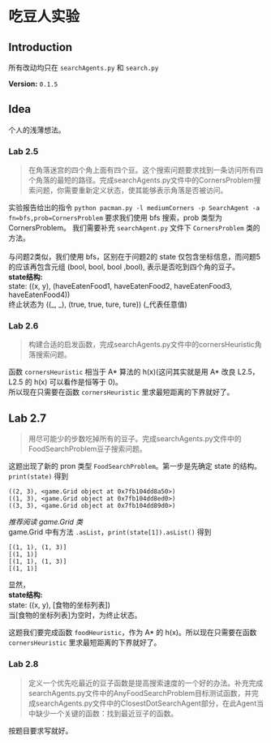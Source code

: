 # 吃豆人实验
## Introduction
所有改动均只在 `searchAgents.py` 和 `search.py`  

**Version:** `0.1.5`

## Idea
个人的浅薄想法。  

### Lab 2.5
> 在角落迷宫的四个角上面有四个豆。这个搜索问题要求找到一条访问所有四个角落的最短的路径。完成searchAgents.py文件中的CornersProblem搜索问题，你需要重新定义状态，使其能够表示角落是否被访问。

实验报告给出的指令 `python pacman.py -l mediumCorners -p SearchAgent -a fn=bfs,prob=CornersProblem` 要求我们使用 bfs 搜索，prob 类型为 CornersProblem。 我们需要补充 `searchAgent.py` 文件下 `CornersProblem` 类的方法。  
<br>
与问题2类似，我们使用 bfs，区别在于问题2的 state 仅包含坐标信息，而问题5的应该再包含元组 (bool, bool, bool ,bool), 表示是否吃到四个角的豆子。  
**state结构:**  
state: ((x, y), (haveEatenFood1, haveEatenFood2, haveEatenFood3, haveEatenFood4))  
终止状态为 ((_, _), (true, true, ture, ture))  (_代表任意值)

### Lab 2.6
> 构建合适的启发函数，完成searchAgents.py文件中的cornersHeuristic角落搜索问题。  

函数 `cornersHeuristic` 相当于 A\* 算法的 h(x)(这问其实就是用 A\* 改良 L2.5，L2.5 的 h(x) 可以看作是恒等于 0)。  
所以现在只需要在函数 `cornersHeuristic` 里求最短距离的下界就好了。  


## Lab 2.7
> 用尽可能少的步数吃掉所有的豆子。完成searchAgents.py文件中的FoodSearchProblem豆子搜索问题。

这题出现了新的 pron 类型 `FoodSearchProblem`。第一步是先确定 state 的结构。
`print(state)` 得到

    ((2, 3), <game.Grid object at 0x7fb104dd8a50>)
    ((1, 3), <game.Grid object at 0x7fb104dd8ed0>)
    ((3, 3), <game.Grid object at 0x7fb104dd89d0>)
*推荐阅读 game.Grid 类*  
game.Grid 中有方法 `.asList`，`print(state[1]).asList()` 得到  

    [(1, 1), (1, 3)]
    [(1, 1)]
    [(1, 1), (1, 3)]
    [(1, 1)]

显然，  
**state结构:**  
state: ((x, y), [食物的坐标列表])  
当[食物的坐标列表]为空时，为终止状态。  

这题我们要完成函数 `foodHeuristic`，作为 A* 的 h(x)。所以现在只需要在函数 `cornersHeuristic` 里求最短距离的下界就好了。    

### Lab 2.8
> 定义一个优先吃最近的豆子函数是提高搜索速度的一个好的办法。补充完成searchAgents.py文件中的AnyFoodSearchProblem目标测试函数，并完成searchAgents.py文件中的ClosestDotSearchAgent部分，在此Agent当中缺少一个关键的函数：找到最近豆子的函数。  

按题目要求写就好。

